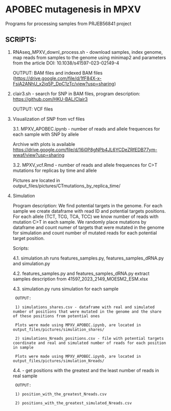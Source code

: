 # APOBEC mutagenesis in MPXV

Programs for processing samples from PRJEB56841 project

## SCRIPTS:

1. RNAseq_MPXV_downl_process.sh - download samples, index genome, map reads from samples to the genome using minimap2 and parameters from the article DOI: 10.1038/s41597-023-02149-4
    
    OUTPUT: BAM files and indexed BAM files (https://drive.google.com/file/d/1fF84X-x-FsiA2ANhU_x2iq5P_DpC1zTc/view?usp=sharing)
    
2. clair3.sh - search for SNP in BAM files, program description: https://github.com/HKU-BAL/Clair3

    OUTPUT: VCF files

3. Visualization of SNP from vcf files
    
    3.1. MPXV_APOBEC.ipynb - number of reads and allele frequences for each sample with SNP by allele
        
	Archive with plots is available https://drive.google.com/file/d/16i0P8gNPb4JL6YCDeZRfEDB77ym-wwaf/view?usp=sharing
    
    3.2. MPXV_vcf.Rmd - number of reads and allele frequences for C>T mutations for replicas by time and allele
        
	Pictures are located in output_files/pictures/CTmutations_by_replica_time/

4. Simulation 

	Program description: We find potential targets in the genome. For each sample we create dataframe with read ID and potential targets positions. For each allele (TCT, TCG, TCA, TCC) we know number of reads with mutation C>T in each sample. We randomly place mutations by dataframe and count numer of targets that were mutated in the genome for simulation and count number of mutated reads for each potential target position.

	Scripts:
    
	4.1. simulation.sh runs features_samples.py, features_samples_dRNA.py and simulation.py
    
	4.2. features_samples.py and features_samples_dRNA.py extract samples description from 41597_2023_2149_MOESM2_ESM.xlsx
    
	4.3. simulation.py runs simulation for each sample
        
		OUTPUT:
        
		1) simulations_shares.csv - dataframe with real and simulated number of positions that were mutated in the genome and the share of these positions from potential ones
            
		Plots were made using MPXV_APOBEC.ipynb, are located in output_files/pictures/simulation_shares/
        
		2) simulations_Nreads_positions.csv - file with potential targets coordinate and real and simulated number of reads for each position in sample
            
		Plots were made using MPXV_APOBEC.ipynb, are located in output_files/pictures/simulation_Nreads/ 
    
	4.4. - get positions with the greatest and the least number of reads in real sample
        
		OUTPUT:
        
		1) position_with_the_greatest_Nreads.csv
        
		2) positions_with_the_greatest_simulated_Nreads.csv